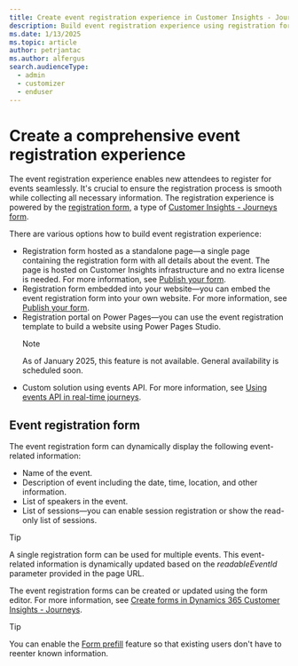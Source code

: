 ```yaml
---
title: Create event registration experience in Customer Insights - Journeys
description: Build event registration experience using registration forms in Customer Insights - Journeys Event Management.
ms.date: 1/13/2025
ms.topic: article
author: petrjantac
ms.author: alfergus
search.audienceType: 
  - admin
  - customizer
  - enduser
---
```


# Create a comprehensive event registration experience

The event registration experience enables new attendees to register for events seamlessly. It's crucial to ensure the registration process is smooth while collecting all necessary information. The registration experience is powered by the [registration form](event-registration-experience.md#event-registration-form), a type of [Customer Insights - Journeys form](real-time-marketing-form-overview.md).

There are various options how to build event registration experience:

- Registration form hosted as a standalone page—a single page containing the registration form with all details about the event. The page is hosted on Customer Insights infrastructure and no extra license is needed. For more information, see [Publish your form](real-time-marketing-form-create.md#publish-your-form).
- Registration form embedded into your website—you can embed the event registration form into your own website. For more information, see [Publish your form](real-time-marketing-form-create.md#publish-your-form).
- Registration portal on Power Pages—you can use the event registration template to build a website using Power Pages Studio.
  > [!NOTE]
  > As of January 2025, this feature is not available. General availability is scheduled soon. 
- Custom solution using events API. For more information, see [Using events API in real-time journeys](developer/using-rtm-events-api.md).

## Event registration form

The event registration form can dynamically display the following event-related information:

- Name of the event.
- Description of event including the date, time, location, and other information.
- List of speakers in the event.
- List of sessions—you can enable session registration or show the read-only list of sessions.

> [!TIP]
> A single registration form can be used for multiple events. This event-related information is dynamically updated based on the *readableEventId* parameter provided in the page URL.

The event registration forms can be created or updated using the form editor. For more information, see [Create forms in Dynamics 365 Customer Insights - Journeys](real-time-marketing-form-create.md).

> [!TIP]
> You can enable the [Form prefill](real-time-marketing-form-prefill.md) feature so that existing users don't have to reenter known information.
